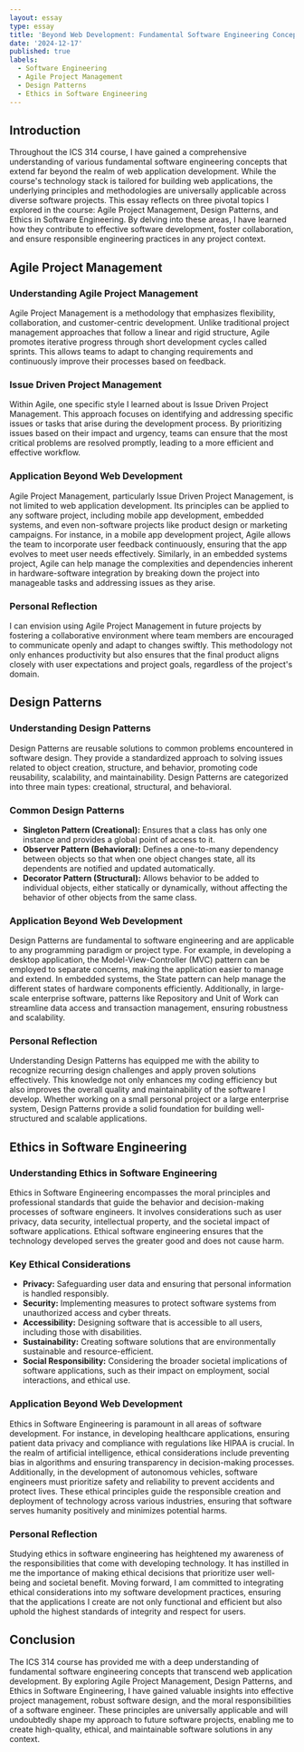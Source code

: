 ```yaml
---
layout: essay
type: essay
title: 'Beyond Web Development: Fundamental Software Engineering Concepts Learned in ICS 314'
date: '2024-12-17'
published: true
labels:
  - Software Engineering
  - Agile Project Management
  - Design Patterns
  - Ethics in Software Engineering
---
```

    
## Introduction

Throughout the ICS 314 course, I have gained a comprehensive understanding of various fundamental software engineering concepts that extend far beyond the realm of web application development. While the course's technology stack is tailored for building web applications, the underlying principles and methodologies are universally applicable across diverse software projects. This essay reflects on three pivotal topics I explored in the course: Agile Project Management, Design Patterns, and Ethics in Software Engineering. By delving into these areas, I have learned how they contribute to effective software development, foster collaboration, and ensure responsible engineering practices in any project context.

## Agile Project Management

### Understanding Agile Project Management

Agile Project Management is a methodology that emphasizes flexibility, collaboration, and customer-centric development. Unlike traditional project management approaches that follow a linear and rigid structure, Agile promotes iterative progress through short development cycles called sprints. This allows teams to adapt to changing requirements and continuously improve their processes based on feedback.

### Issue Driven Project Management

Within Agile, one specific style I learned about is Issue Driven Project Management. This approach focuses on identifying and addressing specific issues or tasks that arise during the development process. By prioritizing issues based on their impact and urgency, teams can ensure that the most critical problems are resolved promptly, leading to a more efficient and effective workflow.

### Application Beyond Web Development

Agile Project Management, particularly Issue Driven Project Management, is not limited to web application development. Its principles can be applied to any software project, including mobile app development, embedded systems, and even non-software projects like product design or marketing campaigns. For instance, in a mobile app development project, Agile allows the team to incorporate user feedback continuously, ensuring that the app evolves to meet user needs effectively. Similarly, in an embedded systems project, Agile can help manage the complexities and dependencies inherent in hardware-software integration by breaking down the project into manageable tasks and addressing issues as they arise.

### Personal Reflection

I can envision using Agile Project Management in future projects by fostering a collaborative environment where team members are encouraged to communicate openly and adapt to changes swiftly. This methodology not only enhances productivity but also ensures that the final product aligns closely with user expectations and project goals, regardless of the project's domain.

## Design Patterns

### Understanding Design Patterns

Design Patterns are reusable solutions to common problems encountered in software design. They provide a standardized approach to solving issues related to object creation, structure, and behavior, promoting code reusability, scalability, and maintainability. Design Patterns are categorized into three main types: creational, structural, and behavioral.

### Common Design Patterns

- **Singleton Pattern (Creational):** Ensures that a class has only one instance and provides a global point of access to it.
- **Observer Pattern (Behavioral):** Defines a one-to-many dependency between objects so that when one object changes state, all its dependents are notified and updated automatically.
- **Decorator Pattern (Structural):** Allows behavior to be added to individual objects, either statically or dynamically, without affecting the behavior of other objects from the same class.

### Application Beyond Web Development

Design Patterns are fundamental to software engineering and are applicable to any programming paradigm or project type. For example, in developing a desktop application, the Model-View-Controller (MVC) pattern can be employed to separate concerns, making the application easier to manage and extend. In embedded systems, the State pattern can help manage the different states of hardware components efficiently. Additionally, in large-scale enterprise software, patterns like Repository and Unit of Work can streamline data access and transaction management, ensuring robustness and scalability.

### Personal Reflection

Understanding Design Patterns has equipped me with the ability to recognize recurring design challenges and apply proven solutions effectively. This knowledge not only enhances my coding efficiency but also improves the overall quality and maintainability of the software I develop. Whether working on a small personal project or a large enterprise system, Design Patterns provide a solid foundation for building well-structured and scalable applications.

## Ethics in Software Engineering

### Understanding Ethics in Software Engineering

Ethics in Software Engineering encompasses the moral principles and professional standards that guide the behavior and decision-making processes of software engineers. It involves considerations such as user privacy, data security, intellectual property, and the societal impact of software applications. Ethical software engineering ensures that the technology developed serves the greater good and does not cause harm.

### Key Ethical Considerations

- **Privacy:** Safeguarding user data and ensuring that personal information is handled responsibly.
- **Security:** Implementing measures to protect software systems from unauthorized access and cyber threats.
- **Accessibility:** Designing software that is accessible to all users, including those with disabilities.
- **Sustainability:** Creating software solutions that are environmentally sustainable and resource-efficient.
- **Social Responsibility:** Considering the broader societal implications of software applications, such as their impact on employment, social interactions, and ethical use.

### Application Beyond Web Development

Ethics in Software Engineering is paramount in all areas of software development. For instance, in developing healthcare applications, ensuring patient data privacy and compliance with regulations like HIPAA is crucial. In the realm of artificial intelligence, ethical considerations include preventing bias in algorithms and ensuring transparency in decision-making processes. Additionally, in the development of autonomous vehicles, software engineers must prioritize safety and reliability to prevent accidents and protect lives. These ethical principles guide the responsible creation and deployment of technology across various industries, ensuring that software serves humanity positively and minimizes potential harms.

### Personal Reflection

Studying ethics in software engineering has heightened my awareness of the responsibilities that come with developing technology. It has instilled in me the importance of making ethical decisions that prioritize user well-being and societal benefit. Moving forward, I am committed to integrating ethical considerations into my software development practices, ensuring that the applications I create are not only functional and efficient but also uphold the highest standards of integrity and respect for users.

## Conclusion

The ICS 314 course has provided me with a deep understanding of fundamental software engineering concepts that transcend web application development. By exploring Agile Project Management, Design Patterns, and Ethics in Software Engineering, I have gained valuable insights into effective project management, robust software design, and the moral responsibilities of a software engineer. These principles are universally applicable and will undoubtedly shape my approach to future software projects, enabling me to create high-quality, ethical, and maintainable software solutions in any context.
